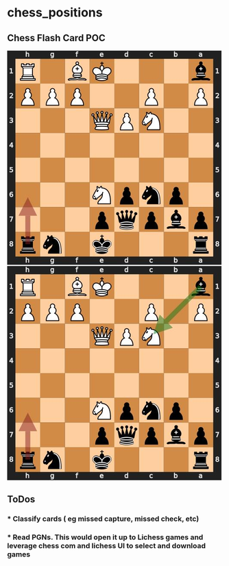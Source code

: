 # chess_positions

## Chess Flash Card POC
![Image](images/9afad515-883c-44e3-804f-53bf60d72fab_14_front.jpg)
![Image](images/9afad515-883c-44e3-804f-53bf60d72fab_14_back.jpg)



## ToDos
### * Classify cards ( eg missed capture, missed check, etc)
### * Read PGNs.  This would open it up to Lichess games and leverage chess com and lichess UI to select and download games

